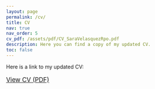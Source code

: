 ```yaml
---
layout: page
permalink: /cv/
title: CV
nav: true
nav_order: 5
cv_pdf: /assets/pdf/CV_SaraVelasquezRpo.pdf
description: Here you can find a copy of my updated CV.
toc: false
---
```


<p>Here is a link to my updated CV:</p>

<p style="font-size: 1.2em;">
  <a href="{{ page.cv_pdf }}" target="_blank">
    <i class="fas fa-file-pdf"></i> View CV (PDF)
  </a>
</p>